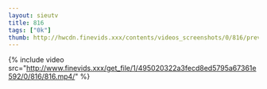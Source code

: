 ```yaml
--- 
layout: sieutv
title: 816
tags: ["0k"]
thumb: http://hwcdn.finevids.xxx/contents/videos_screenshots/0/816/preview.mp4.jpg
---
```

{% include video src="http://www.finevids.xxx/get_file/1/495020322a3fecd8ed5795a67361e592/0/816/816.mp4/" %} 
